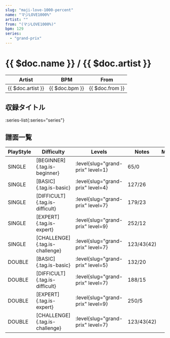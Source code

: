 ```yaml
---
slug: "maji-love-1000-percent"
name: "マジLOVE1000%"
artist: ""
from: "(マジLOVE1000%)"
bpm: 129
series:
  - "grand-prix"
---
```


# {{ $doc.name }} / {{ $doc.artist }}

|Artist|BPM|From|
|------|---|----|
|{{ $doc.artist }}|{{ $doc.bpm }}|{{ $doc.from }}|

## 収録タイトル

:series-list{:series="series"}

## 譜面一覧

|PlayStyle|Difficulty|Levels|Notes|Movie|
|---------|----------|------|-----|-----|
|SINGLE|[BEGINNER]{.tag.is-beginner}|<div class="field is-grouped is-grouped-multiline"> :level{slug="grand-prix" level=1}</div>|65/0||
|SINGLE|[BASIC]{.tag.is-basic}|<div class="field is-grouped is-grouped-multiline"> :level{slug="grand-prix" level=4}</div>|127/26||
|SINGLE|[DIFFICULT]{.tag.is-difficult}|<div class="field is-grouped is-grouped-multiline"> :level{slug="grand-prix" level=7}</div>|179/23||
|SINGLE|[EXPERT]{.tag.is-expert}|<div class="field is-grouped is-grouped-multiline"> :level{slug="grand-prix" level=9}</div>|252/12||
|SINGLE|[CHALLENGE]{.tag.is-challenge}|<div class="field is-grouped is-grouped-multiline"> :level{slug="grand-prix" level=7}</div>|123/43(42)||
|DOUBLE|[BASIC]{.tag.is-basic}|<div class="field is-grouped is-grouped-multiline"> :level{slug="grand-prix" level=5}</div>|132/20||
|DOUBLE|[DIFFICULT]{.tag.is-difficult}|<div class="field is-grouped is-grouped-multiline"> :level{slug="grand-prix" level=7}</div>|188/15||
|DOUBLE|[EXPERT]{.tag.is-expert}|<div class="field is-grouped is-grouped-multiline"> :level{slug="grand-prix" level=9}</div>|250/5||
|DOUBLE|[CHALLENGE]{.tag.is-challenge}|<div class="field is-grouped is-grouped-multiline"> :level{slug="grand-prix" level=7}</div>|123/43(42)||
